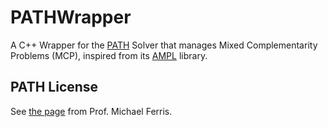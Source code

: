 # PATHWrapper
A C++ Wrapper for the [PATH](http://pages.cs.wisc.edu/~ferris/path.html) Solver that manages Mixed Complementarity Problems (MCP), inspired from its [AMPL](https://github.com/ampl/pathlib) library.


## PATH License 
See [the page](http://pages.cs.wisc.edu/~ferris/path/LICENSE) from Prof. Michael Ferris.
